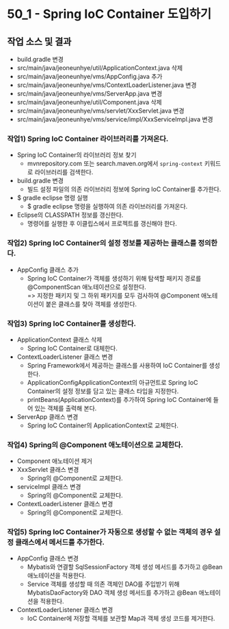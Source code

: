 # 50_1 - Spring IoC Container 도입하기

## 작업 소스 및 결과

- build.gradle 변경
- src/main/java/jeoneunhye/util/ApplicationContext.java 삭제
- src/main/java/jeoneunhye/vms/AppConfig.java 추가
- src/main/java/jeoneunhye/vms/ContextLoaderListener.java 변경
- src/main/java/jeoneunhye/vms/ServerApp.java 변경
- src/main/java/jeoneunhye/util/Component.java 삭제
- src/main/java/jeoneunhye/vms/servlet/XxxServlet.java 변경
- src/main/java/jeoneunhye/vms/service/impl/XxxServiceImpl.java 변경

### 작업1) Spring IoC Container 라이브러리를 가져온다.

- Spring IoC Container의 라이브러리 정보 찾기
    - mvnrepository.com 또는 search.maven.org에서 `spring-context` 키워드로 라이브러리를 검색한다.
- build.gradle 변경
    - 빌드 설정 파일의 의존 라이브러리 정보에 Spring IoC Container를 추가한다.
- $ gradle eclipse 명령 실행
    - $ gradle eclipse 명령을 실행하여 의존 라이브러리를 가져온다.
- Eclipse의 CLASSPATH 정보를 갱신한다.
    - 명령어를 실행한 후 이클립스에서 프로젝트를 갱신해야 한다.

### 작업2) Spring IoC Container의 설정 정보를 제공하는 클래스를 정의한다.

- AppConfig 클래스 추가
    - Spring IoC Container가 객체를 생성하기 위해 탐색할 패키지 경로를 @ComponentScan 애노테이션으로 설정한다.  
    => 지정한 패키지 및 그 하위 패키지를 모두 검사하여 @Component 애노테이션이 붙은 클래스를 찾아 객체를 생성한다.

### 작업3) Spring IoC Container를 생성한다.

- ApplicationContext 클래스 삭제
    - Spring IoC Container로 대체한다.
- ContextLoaderListener 클래스 변경
    - Spring Framework에서 제공하는 클래스를 사용하여 IoC Container를 생성한다.
    - ApplicationConfigApplicationContext의 아규먼트로 Spring IoC Container의 설정 정보를 담고 있는 클래스 타입을 지정한다.
    - printBeans(ApplicationContext)를 추가하여 Spring IoC Container에 들어 있는 객체를 출력해 본다.
- ServerApp 클래스 변경
    - Spring IoC Container의 ApplicationContext로 교체한다.

### 작업4) Spring의 @Component 애노테이션으로 교체한다.

- Component 애노테이션 제거
- XxxServlet 클래스 변경
    - Spring의 @Component로 교체한다.
- serviceImpl 클래스 변경
    - Spring의 @Component로 교체한다.
- ContextLoaderListener 클래스 변경
    - Spring의 @Component로 교체한다.

### 작업5) Spring IoC Container가 자동으로 생성할 수 없는 객체의 경우 설정 클래스에서 메서드를 추가한다.

- AppConfig 클래스 변경
    - Mybatis와 연결할 SqlSessionFactory 객체 생성 메서드를 추가하고 @Bean 애노테이션을 적용한다.
    - Service 객체를 생성할 때 의존 객체인 DAO를 주입받기 위해
    MybatisDaoFactory와 DAO 객체 생성 메서드를 추가하고 @Bean 애노테이션을 적용한다.
- ContextLoaderListener 클래스 변경
    - IoC Container에 저장할 객체를 보관할 Map과 객체 생성 코드를 제거한다.